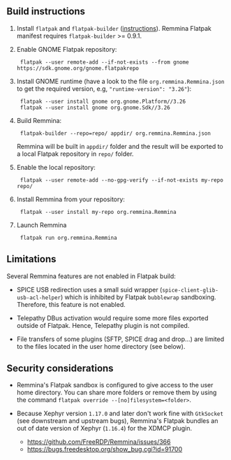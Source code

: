 Build instructions
------------------

1. Install `flatpak` and `flatpak-builder` ([instructions]). Remmina
   Flatpak manifest requires `flatpak-builder` >= 0.9.1.

[instructions]: http://flatpak.org/getting.html

2. Enable GNOME Flatpak repository:

        flatpak --user remote-add --if-not-exists --from gnome https://sdk.gnome.org/gnome.flatpakrepo

3. Install GNOME runtime (have a look to the file `org.remmina.Remmina.json`
   to get the required version, e.g, `"runtime-version": "3.26"`):

        flatpak --user install gnome org.gnome.Platform//3.26
        flatpak --user install gnome org.gnome.Sdk//3.26

4. Build Remmina:

        flatpak-builder --repo=repo/ appdir/ org.remmina.Remmina.json

   Remmina will be built in `appdir/` folder and the result will be exported
   to a local Flatpak repository in `repo/` folder.

5. Enable the local repository:

        flatpak --user remote-add --no-gpg-verify --if-not-exists my-repo repo/

6. Install Remmina from your repository:

        flatpak --user install my-repo org.remmina.Remmina

7. Launch Remmina

        flatpak run org.remmina.Remmina

Limitations
-----------

Several Remmina features are not enabled in Flatpak build:

* SPICE USB redirection uses a small suid wrapper
  (`spice-client-glib-usb-acl-helper`) which is inhibited by Flatpak
  `bubblewrap` sandboxing. Therefore, this feature is not enabled.

* Telepathy DBus activation would require some more files exported outside of
  Flatpak. Hence, Telepathy plugin is not compiled.

* File transfers of some plugins (SFTP, SPICE drag and drop...) are limited to
  the files located in the user home directory (see below).

Security considerations
-----------------------

* Remmina's Flatpak sandbox is configured to give access to the user home
  directory. You can share more folders or remove them by using the command
  `flatpak override --[no]filesystem=<folder>`.

* Because Xephyr version `1.17.0` and later don't work fine with `GtkSocket`
  (see downstream and upstream bugs), Remmina's Flatpak bundles an out of date
  version of Xephyr (`1.16.4`) for the XDMCP plugin.

    - https://github.com/FreeRDP/Remmina/issues/366
    - https://bugs.freedesktop.org/show_bug.cgi?id=91700

